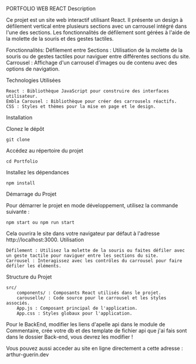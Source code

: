 PORTFOLIO WEB REACT
Description

Ce projet est un site web interactif utilisant React. Il présente un design à défilement vertical entre plusieurs sections avec un carrousel intégré dans l'une des sections. Les fonctionnalités de défilement sont gérées à l'aide de la molette de la souris et des gestes tactiles.

Fonctionnalités:
Défilement entre Sections : Utilisation de la molette de la souris ou de gestes tactiles pour naviguer entre différentes sections du site.
Carrousel : Affichage d'un carrousel d'images ou de contenu avec des options de navigation.

Technologies Utilisées

    React : Bibliothèque JavaScript pour construire des interfaces utilisateur.
    Embla Carousel : Bibliothèque pour créer des carrousels réactifs.
    CSS : Styles et thèmes pour la mise en page et le design.

Installation

Clonez le dépôt

    

    git clone 

Accédez au répertoire du projet

    cd Portfolio

Installez les dépendances

    npm install

Démarrage du Projet

Pour démarrer le projet en mode développement, utilisez la commande suivante :

    npm start ou npm run start

Cela ouvrira le site dans votre navigateur par défaut à l'adresse http://localhost:3000.
Utilisation

    Défilement : Utilisez la molette de la souris ou faites défiler avec un geste tactile pour naviguer entre les sections du site.
    Carrousel : Interagissez avec les contrôles du carrousel pour faire défiler les éléments.

Structure du Projet

    src/
        components/ : Composants React utilisés dans le projet.
        carouselle/ : Code source pour le carrousel et les styles associés.
        App.js : Composant principal de l'application.
        App.css : Styles globaux pour l'application.

Pour le BackEnd, modifier les liens d'apelle api dans le module de Commentaire, crée votre db et des template de fichier api que j'ai fais sont dans le dossier Back-end, vous devrez les modifier !

Vous pouvez aussi acceder au site en ligne directement a cette adresse : arthur-guerin.dev
